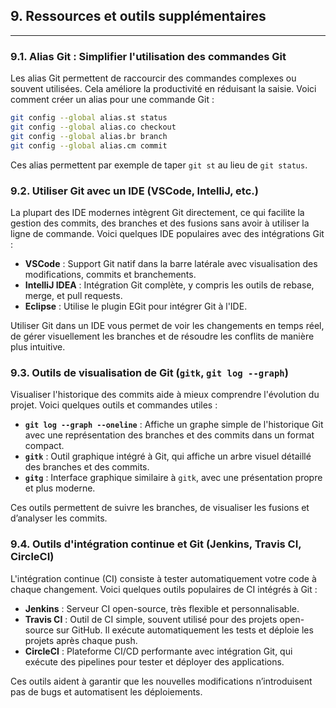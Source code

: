 ## 9. Ressources et outils supplémentaires

---

### 9.1. Alias Git : Simplifier l'utilisation des commandes Git
Les alias Git permettent de raccourcir des commandes complexes ou souvent utilisées. Cela améliore la productivité en réduisant la saisie. Voici comment créer un alias pour une commande Git :
```bash
git config --global alias.st status
git config --global alias.co checkout
git config --global alias.br branch
git config --global alias.cm commit
```
Ces alias permettent par exemple de taper `git st` au lieu de `git status`.

### 9.2. Utiliser Git avec un IDE (VSCode, IntelliJ, etc.)
La plupart des IDE modernes intègrent Git directement, ce qui facilite la gestion des commits, des branches et des fusions sans avoir à utiliser la ligne de commande. Voici quelques IDE populaires avec des intégrations Git :

- **VSCode** : Support Git natif dans la barre latérale avec visualisation des modifications, commits et branchements.
- **IntelliJ IDEA** : Intégration Git complète, y compris les outils de rebase, merge, et pull requests.
- **Eclipse** : Utilise le plugin EGit pour intégrer Git à l'IDE.
  
Utiliser Git dans un IDE vous permet de voir les changements en temps réel, de gérer visuellement les branches et de résoudre les conflits de manière plus intuitive.

### 9.3. Outils de visualisation de Git (`gitk`, `git log --graph`)
Visualiser l'historique des commits aide à mieux comprendre l'évolution du projet. Voici quelques outils et commandes utiles :

- **`git log --graph --oneline`** : Affiche un graphe simple de l'historique Git avec une représentation des branches et des commits dans un format compact.
- **`gitk`** : Outil graphique intégré à Git, qui affiche un arbre visuel détaillé des branches et des commits.
- **`gitg`** : Interface graphique similaire à `gitk`, avec une présentation propre et plus moderne.
  
Ces outils permettent de suivre les branches, de visualiser les fusions et d’analyser les commits.

### 9.4. Outils d'intégration continue et Git (Jenkins, Travis CI, CircleCI)
L'intégration continue (CI) consiste à tester automatiquement votre code à chaque changement. Voici quelques outils populaires de CI intégrés à Git :

- **Jenkins** : Serveur CI open-source, très flexible et personnalisable.
- **Travis CI** : Outil de CI simple, souvent utilisé pour des projets open-source sur GitHub. Il exécute automatiquement les tests et déploie les projets après chaque push.
- **CircleCI** : Plateforme CI/CD performante avec intégration Git, qui exécute des pipelines pour tester et déployer des applications.

Ces outils aident à garantir que les nouvelles modifications n’introduisent pas de bugs et automatisent les déploiements.
